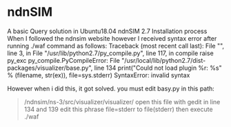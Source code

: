 # ndnSIM
A basic Query solution in Ubuntu18.04 ndnSIM 2.7 Installation process
When I followed the ndnsim website however I received syntax error after running ./waf command as follows:
Traceback (most recent call last):
  File "<string>", line 3, in <module>
  File "/usr/lib/python2.7/py_compile.py", line 117, in compile
     raise py_exc
  py_compile.PyCompileError:   File
  "/usr/local/lib/python2.7/dist-packages/visualizer/base.py", line 134
   print("Could not load plugin %r: %s" % (filename, str(ex)),
  file=sys.stderr)
SyntaxError: invalid syntax
  
  However when i did this, it got solved.
  you must edit basy.py in this path:
>/ndnsim/ns-3/src/visualizer/visualizer/
>open this file with gedit
>in line 134 and 139 edit this phrase  file=stderr to file(stderr)
>then execute ./waf
